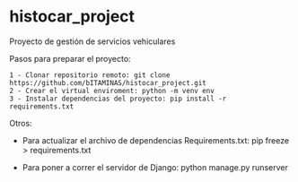 # histocar_project
Proyecto de gestión de servicios vehiculares

Pasos para preparar el proyecto:

    1 - Clonar repositorio remoto: git clone https://github.com/bITAMINAS/histocar_project.git
    2 - Crear el virtual enviroment: python -m venv env
    3 - Instalar dependencias del proyecto: pip install -r requirements.txt 

Otros:
- Para actualizar el archivo de dependencias Requirements.txt:
    pip freeze > requirements.txt

- Para poner a correr el servidor de Django:
    python manage.py runserver